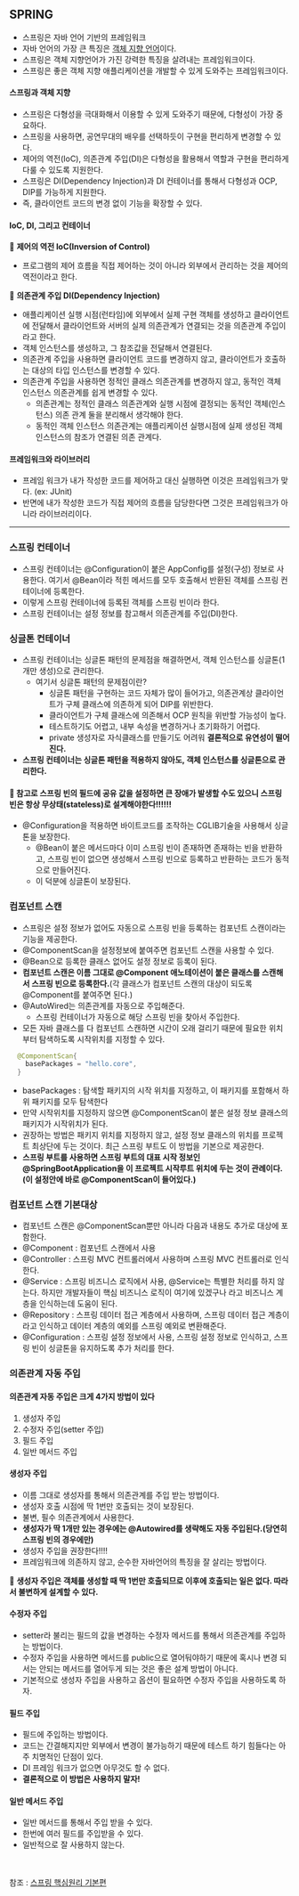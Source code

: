 ## SPRING
- 스프링은 자바 언어 기반의 프레임워크
- 자바 언어의 가장 큰 특징은 [객체 지향 언어](https://github.com/SeokHyeMin/TIL/blob/main/JAVA/객체지향.md)이다.
- 스프링은 객체 지향언어가 가진 강력한 특징을 살려내는 프레임워크이다.
- 스프링은 좋은 객체 지향 애플리케이션을 개발할 수 있게 도와주는 프레임워크이다.

#### **스프링과 객체 지향**
- 스프링은 다형성을 극대화해서 이용할 수 있게 도와주기 때문에, 다형성이 가장 중요하다.
- 스프링을 사용하면, 공연무대의 배우를 선택하듯이 구현을 편리하게 변경할 수 있다.
- 제어의 역전(IoC), 의존관계 주입(DI)은 다형성을 활용해서 역할과 구현을 편리하게 다룰 수 있도록 지원한다.
- 스프링은 DI(Dependency Injection)과 DI 컨테이너를 통해서 다형성과 OCP, DIP를 가능하게 지원한다.
- 즉, 클라이언트 코드의 변경 없이 기능을 확장할 수 있다.

#### **IoC, DI, 그리고 컨테이너**
📌 **제어의 역전 IoC(Inversion of Control)**
  - 프로그램의 제어 흐름을 직접 제어하는 것이 아니라 외부에서 관리하는 것을 제어의 역전이라고 한다.

📌 **의존관계 주입 DI(Dependency Injection)**
- 애플리케이션 실행 시점(런타임)에 외부에서 실제 구현 객체를 생성하고 클라이언트에 전달해서 클라이언트와 서버의 실제 의존관계가 연결되는 것을 의존관계 주입이라고 한다.
- 객체 인스턴스를 생성하고, 그 참조값을 전달해서 연결된다.
- 의존관계 주입을 사용하면 클라이언트 코드를 변경하지 않고, 클라이언트가 호출하는 대상의 타입 인스턴스를 변경할 수 있다.
- 의존관계 주입을 사용하면 정적인 클래스 의존관계를 변경하지 않고, 동적인 객체 인스턴스 의존관계를 쉽게 변경할 수 있다.
  - 의존관계는 정적인 클래스 의존관계와 실행 시점에 결정되는 동적인 객체(인스턴스) 의존 관계 둘을 분리해서 생각해야 한다.
  - 동적인 객체 인스턴스 의존관계는 애플리케이션 실행시점에 실제 생성된 객체 인스턴스의 참조가 연결된 의존 관계다.
  
#### 프레임워크와 라이브러리
- 프레임 워크가 내가 작성한 코드를 제어하고 대신 실행하면 이것은 프레임워크가 맞다. (ex: JUnit)
- 반면에 내가 작성한 코드가 직접 제어의 흐름을 담당한다면 그것은 프레임워크가 아니라 라이브러리이다.
<hr>

### 스프링 컨테이너
- 스프링 컨테이너는 @Configuration이 붙은 AppConfig를 설정(구성) 정보로 사용한다. 여기서 @Bean이라 적힌 메서드를 모두 호출해서 반환된 객체를 스프링 컨테이너에 등록한다.
- 이렇게 스프링 컨테이너에 등록된 객체를 스프링 빈이라 한다.
- 스프링 컨테이너는 설정 정보를 참고해서 의존관계를 주입(DI)한다.

### 싱글톤 컨테이너
- 스프링 컨테이너는 싱글톤 패턴의 문제점을 해결하면서, 객체 인스턴스를 싱글톤(1개만 생성)으로 관리한다.
  - 여기서 싱글톤 패턴의 문제점이란?
    - 싱글톤 패턴을 구현하는 코드 자체가 많이 들어가고, 의존관계상 클라이언트가 구체 클래스에 의존하게 되어 DIP를 위반한다.
    - 클라이언트가 구체 클래스에 의존해서 OCP 원칙을 위반할 가능성이 높다.
    - 테스트하기도 어렵고, 내부 속성을 변경하거나 초기화하기 어렵다.
    - private 생성자로 자식클래스를 만들기도 어려워 **결론적으로 유연성이 떨어진다.**
- **스프링 컨테이너는 싱글톤 패턴을 적용하지 않아도, 객체 인스턴스를 싱글톤으로 관리한다.**
#### 📌 참고로 스프링 빈의 필드에 공유 값을 설정하면 큰 장애가 발생할 수도 있으니 스프링 빈은 항상 무상태(stateless)로 설계해야한다!!!!!!
- @Configuration을 적용하면 바이트코드를 조작하는 CGLIB기술을 사용해서 싱글톤을 보장한다.
  - @Bean이 붙은 메서드마다 이미 스프링 빈이 존재하면 존재하는 빈을 반환하고, 스프링 빈이 없으면 생성해서 스프링 빈으로 등록하고 반환하는 코드가 동적으로 만들어진다.
  - 이 덕분에 싱글톤이 보장된다.


### 컴포넌트 스캔
- 스프링은 설정 정보가 없어도 자동으로 스프링 빈을 등록하는 컴포넌트 스캔이라는 기능을 제공한다.
- @ComponentScan을 설정정보에 붙여주면 컴포넌트 스캔을 사용할 수 있다.
- @Bean으로 등록한 클래스 없어도 설정 정보로 등록이 된다.
- **컴포넌트 스캔은 이름 그대로 @Component 애노테이션이 붙은 클래스를 스캔해서 스프링 빈으로 등록한다.**(각 클래스가 컴포넌트 스캔의 대상이 되도록 @Component를 붙여주면 된다.)
- @AutoWired는 의존관계를 자동으로 주입해준다.
  - 스프링 컨테이너가 자동으로 해당 스프링 빈을 찾아서 주입한다.
- 모든 자바 클래스를 다 컴포넌트 스캔하면 시간이 오래 걸리기 때문에 필요한 위치부터 탐색하도록 시작위치를 지정할 수 있다.
~~~java
  @ComponentScan{
    basePackages = "hello.core",
  }
~~~
- basePackages : 탐색할 패키지의 시작 위치를 지정하고, 이 패키지를 포함해서 하위 패키지를 모두 탐색한다
- 만약 시작위치를 지정하지 않으면 @ComponentScan이 붙은 설정 정보 클래스의 패키지가 시작위치가 된다.
- 권장하는 방법은 패키지 위치를 지정하지 않고, 설정 정보 클래스의 위치를 프로젝트 최상단에 두는 것이다. 최근 스프링 부트도 이 방법을 기본으로 제공한다.
- **스프링 부트를 사용하면 스프링 부트의 대표 시작 정보인 @SpringBootApplication을 이 프로젝트 시작루트 위치에 두는 것이 관례이다.(이 설정안에 바로 @ComponentScan이 들어있다.)**

### 컴포넌트 스캔 기본대상
- 컴포넌트 스캔은 @ComponentScan뿐만 아니라 다음과 내용도 추가로 대상에 포함한다.
- @Component : 컴포넌트 스캔에서 사용
- @Controller : 스프링 MVC 컨트롤러에서 사용하며 스프링 MVC 컨트롤러로 인식한다.
- @Service : 스프링 비즈니스 로직에서 사용, @Service는 특별한 처리를 하지 않는다. 하지만 개발자들이 핵심 비즈니스 로직이 여기에 있겠구나 라고 비즈니스 계층을 인식하는데 도움이 된다.
- @Repository : 스프링 데이터 접근 계층에서 사용하며, 스프링 데이터 접근 계층이라고 인식하고 데이터 계층의 예외를 스프링 예외로 변환해준다.
- @Configuration : 스프링 설정 정보에서 사용, 스프링 설정 정보로 인식하고, 스프링 빈이 싱글톤을 유지하도록 추가 처리를 한다.

### 의존관계 자동 주입
#### **의존관계 자동 주입은 크게 4가지 방법이 있다**
1. 생성자 주입
2. 수정자 주입(setter 주입)
3. 필드 주입
4. 일반 메서드 주입

#### 생성자 주입
- 이름 그대로 생성자를 통해서 의존관계를 주입 받는 방법이다.
- 생성자 호출 시점에 딱 1번만 호출되는 것이 보장된다.
- 불변, 필수 의존관계에서 사용한다.
- **생성자가 딱 1개만 있는 경우에는 @Autowired를 생략해도 자동 주입된다.(당연히 스프링 빈의 경우에만)**
- 생성자 주입을 권장한다!!!!
- 프레임워크에 의존하지 않고, 순수한 자바언어의 특징을 잘 살리는 방법이다.

📌 **생성자 주입은 객체를 생성할 때 딱 1번만 호출되므로 이후에 호출되는 일은 없다. 따라서 불변하게 설계할 수 있다.**

#### 수정자 주입
- setter라 불리는 필드의 값을 변경하는 수정자 메서드를 통해서 의존관계를 주입하는 방법이다.
- 수정자 주입을 사용하면 메서드를 public으로 열어둬야하기 때문에 혹시나 변경 되서는 안되는 메서드를 열어두게 되는 것은 좋은 설계 방법이 아니다.
- 기본적으로 생성자 주입을 사용하고 옵션이 필요하면 수정자 주입을 사용하도록 하자.

#### 필드 주입
- 필드에 주입하는 방법이다.
- 코드는 간결해지지만 외부에서 변경이 불가능하기 때문에 테스트 하기 힘들다는 아주 치명적인 단점이 있다.
- DI 프레임 워크가 없으면 아무것도 할 수 없다.
- **결론적으로 이 방법은 사용하지 말자!**

#### 일반 메서드 주입
- 일반 메서드를 통해서 주입 받을 수 있다.
- 한번에 여러 필드를 주입받을 수 있다.
- 일반적으로 잘 사용하지 않는다.

<br><br>
참조 : [스프링 핵심원리 기본편](https://www.inflearn.com/course/%EC%8A%A4%ED%94%84%EB%A7%81-%ED%95%B5%EC%8B%AC-%EC%9B%90%EB%A6%AC-%EA%B8%B0%EB%B3%B8%ED%8E%B8/dashboard)